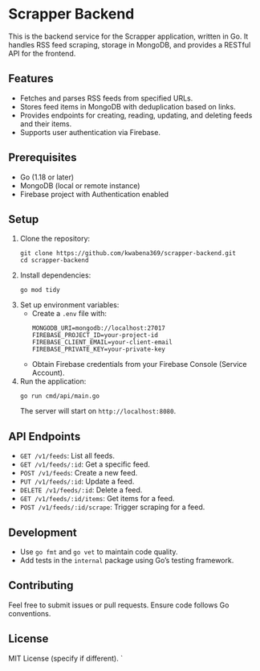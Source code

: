 # Scrapper Backend

This is the backend service for the Scrapper application, written in Go. It handles RSS feed scraping, storage in MongoDB, and provides a RESTful API for the frontend.

## Features
- Fetches and parses RSS feeds from specified URLs.
- Stores feed items in MongoDB with deduplication based on links.
- Provides endpoints for creating, reading, updating, and deleting feeds and their items.
- Supports user authentication via Firebase.

## Prerequisites
- Go (1.18 or later)
- MongoDB (local or remote instance)
- Firebase project with Authentication enabled

## Setup
1. Clone the repository:
   ```
   git clone https://github.com/kwabena369/scrapper-backend.git
   cd scrapper-backend
   ```
2. Install dependencies:
   ```
   go mod tidy
   ```
3. Set up environment variables:
   - Create a `.env` file with:
     ```
     MONGODB_URI=mongodb://localhost:27017
     FIREBASE_PROJECT_ID=your-project-id
     FIREBASE_CLIENT_EMAIL=your-client-email
     FIREBASE_PRIVATE_KEY=your-private-key
     ```
   - Obtain Firebase credentials from your Firebase Console (Service Account).
4. Run the application:
   ```
   go run cmd/api/main.go
   ```
   The server will start on `http://localhost:8080`.

## API Endpoints
- `GET /v1/feeds`: List all feeds.
- `GET /v1/feeds/:id`: Get a specific feed.
- `POST /v1/feeds`: Create a new feed.
- `PUT /v1/feeds/:id`: Update a feed.
- `DELETE /v1/feeds/:id`: Delete a feed.
- `GET /v1/feeds/:id/items`: Get items for a feed.
- `POST /v1/feeds/:id/scrape`: Trigger scraping for a feed.

## Development
- Use `go fmt` and `go vet` to maintain code quality.
- Add tests in the `internal` package using Go’s testing framework.

## Contributing
Feel free to submit issues or pull requests. Ensure code follows Go conventions.

## License
MIT License (specify if different).
`